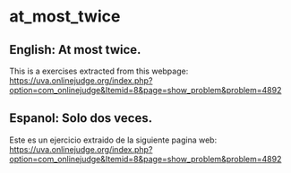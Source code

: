 # at_most_twice

## English: At most twice.
  This is a exercises extracted from this webpage:
    https://uva.onlinejudge.org/index.php?option=com_onlinejudge&Itemid=8&page=show_problem&problem=4892
    
## Espanol: Solo dos veces.
  Este es un ejercicio extraido de la siguiente pagina web:
    https://uva.onlinejudge.org/index.php?option=com_onlinejudge&Itemid=8&page=show_problem&problem=4892
